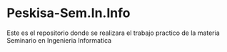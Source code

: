 # Peskisa-Sem.In.Info
Este es el repositorio donde se realizara el trabajo practico de la materia Seminario en Ingenieria Informatica
